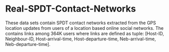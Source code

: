 # Real-SPDT-Contact-Networks
These data sets contain  SPDT contact networks extracted from the GPS location updates from users of a location based online social networks. The contains links among 364K users where links are defined as tuple: [Host-ID, Neighbour-ID, Host-arrival-time, Host-departure-time, Neb-arrival-time, Neb-departure-time].
